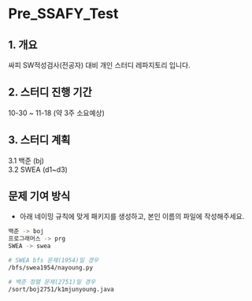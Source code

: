 # Pre_SSAFY_Test
## **1. 개요**
   싸피 SW적성검사(전공자) 대비 개인 스터디 레파지토리 입니다.

## **2. 스터디 진행 기간**
   10-30 ~ 11-18 (약 3주 소요예상)

## **3. 스터디 계획**
  3.1 백준 (bj)
  </br>3.2 SWEA (d1~d3)

## 문제 기여 방식

- 아래 네이밍 규칙에 맞게 패키지를 생성하고, 본인 이름의 파일에 작성해주세요.

```bash
백준 -> boj
프로그래머스 -> prg
SWEA -> swea

# SWEA bfs 문제(1954)일 경우
/bfs/swea1954/nayoung.py

# 백준 정렬 문제(2751)일 경우
/sort/boj2751/k1mjunyoung.java
```